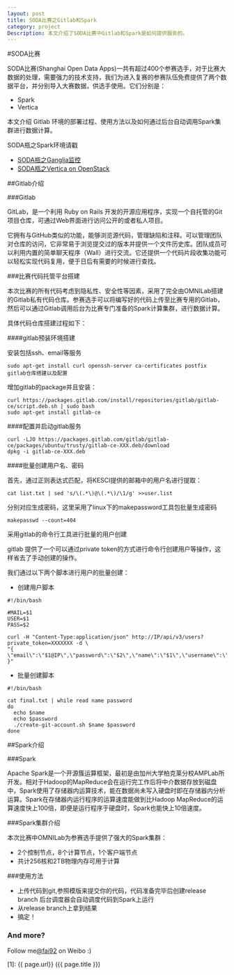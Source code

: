```yaml
---
layout: post
title: SODA比赛之Gitlab和Spark
category: project
Description: 本文介绍了SODA比赛中Gitlab和Spark是如何提供服务的。
---
```



#SODA比赛


SODA比赛(Shanghai Open Data Apps)一共有超过400个参赛选手，对于比赛大数据的处理，需要强力的技术支持，我们为进入复赛的参赛队伍免费提供了两个数据平台，并分别导入大赛数据，供选手使用。它们分别是：

* Spark
* Vertica

本文介绍 Gitlab 环境的部署过程、使用方法以及如何通过后台自动调用Spark集群进行数据计算。

SODA瓶之Spark环境请戳

+ [SODA瓶之Ganglia监控](http://87boy.me/blog/2015/10/28/Ganglia.html)
+ [SODA瓶之Vertica on OpenStack](http://holysparky.github.io/2015/10/Soda-Vertica/)

##Gitlab介绍

###Gitlab

GitLab，是一个利用 Ruby on Rails 开发的开源应用程序，实现一个自托管的Git项目仓库，可通过Web界面进行访问公开的或者私人项目。

它拥有与GitHub类似的功能，能够浏览源代码，管理缺陷和注释。可以管理团队对仓库的访问，它非常易于浏览提交过的版本并提供一个文件历史库。团队成员可以利用内置的简单聊天程序（Wall）进行交流。它还提供一个代码片段收集功能可以轻松实现代码复用，便于日后有需要的时候进行查找。

###比赛代码托管平台搭建

本次比赛的所有代码考虑到隐私性、安全性等因素，采用了完全由OMNILab搭建的Gitlab私有代码仓库。参赛选手可以将编写好的代码上传至比赛专用的Gitlab，然后可以通过Gitlab调用后台为比赛专门准备的Spark计算集群，进行数据计算。

具体代码仓库搭建过程如下：

####gitlab预装环境搭建

安装包括ssh、email等服务

```
sudo apt-get install curl openssh-server ca-certificates postfix
gitlab仓库搭建以及配置
```

增加gitlab的package并且安装：

```
curl https://packages.gitlab.com/install/repositories/gitlab/gitlab-ce/script.deb.sh | sudo bash
sudo apt-get install gitlab-ce
```
####配置并启动gitlab服务
```
curl -LJO https://packages.gitlab.com/gitlab/gitlab-ce/packages/ubuntu/trusty/gitlab-ce-XXX.deb/download
dpkg -i gitlab-ce-XXX.deb
```
####批量创建用户名、密码

首先，通过正则表达式匹配，将KESCI提供的邮箱中的用户名进行提取：

```
cat list.txt | sed 's/\(.*\)@\(.*\)/\1/g' >>user.list
```

分别对应生成密码，这里采用了linux下的makepassword工具包批量生成密码

```
makepasswd --count=404
```

采用gitlab的命令行工具进行批量的用户创建

gitlab 提供了一个可以通过private token的方式进行命令行创建用户等操作，这样省去了手动创建的操作。

我们通过以下两个脚本进行用户的批量创建：

* 创建用户脚本

```
#!/bin/bash

#MAIL=$1
USER=$1
PASS=$2

curl -H "Content-Type:application/json" http://IP/api/v3/users?private_token=XXXXXXX -d \
"{ \"email\":\"$1@IP\",\"password\":\"$2\",\"name\":\"$1\",\"username\":\"$1\",\"confirm\":\"false\" }"

```

* 批量创建脚本

```
#!/bin/bash

cat final.txt | while read name password
do
  echo $name
  echo $password
  ./create-git-account.sh $name $password
done
```

##Spark介绍

###Spark

Apache Spark是一个开源簇运算框架，最初是由加州大学柏克莱分校AMPLab所开发。相对于Hadoop的MapReduce会在运行完工作后将中介数据存放到磁盘中，Spark使用了存储器内运算技术，能在数据尚未写入硬盘时即在存储器内分析运算。Spark在存储器内运行程序的运算速度能做到比Hadoop MapReduce的运算速度快上100倍，即便是运行程序于硬盘时，Spark也能快上10倍速度。

###Spark集群介绍

本次比赛中OMNILab为参赛选手提供了强大的Spark集群：

* 2个控制节点，8个计算节点，1个客户端节点
* 共计256核和2TB物理内存可用于计算

###使用方法

* 上传代码到git,参照模版来提交你的代码，代码准备完毕后创建release branch
后台调度器会自动调度代码到Spark上运行
* 从release branch上拿到结果
* 搞定！




### And more?


Follow me[@fai92](https://weibo.com/shipengfei92) on Weibo :)


[1]:    {{ page.url}}  ({{ page.title }})
